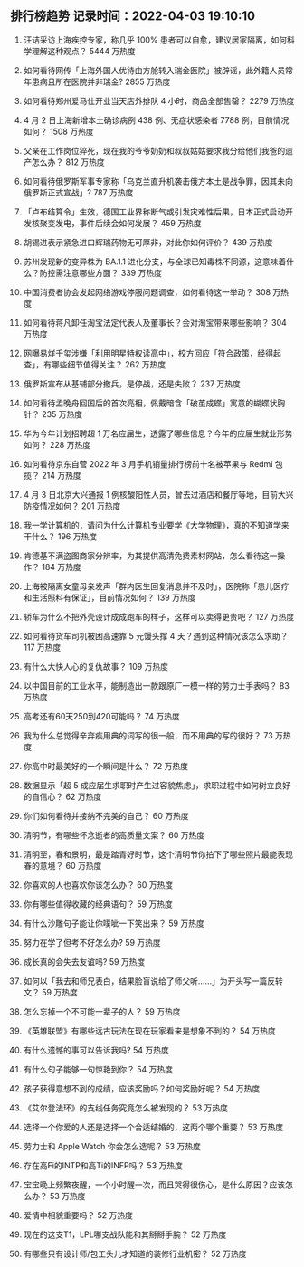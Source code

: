 
## 排行榜趋势 记录时间：2022-04-03 19:10:10
  
  1. 汪诘采访上海疾控专家，称几乎 100% 患者可以自愈，建议居家隔离，如何科学理解这种观点？ 5444 万热度
    
  2. 如何看待网传「上海外国人优待由方舱转入瑞金医院」被辟谣，此外籍人员常年患病且所在医院并非瑞金? 2855 万热度
    
  3. 如何看待郑州爱马仕开业当天店外排队 4 小时，商品全部售罄？ 2279 万热度
    
  4. 4 月 2 日上海新增本土确诊病例 438 例、无症状感染者 7788 例，目前情况如何？ 1508 万热度
    
  5. 父亲在工作岗位猝死，现在我的爷爷奶奶和叔叔姑姑要求我分给他们我爸的遗产怎么办？ 812 万热度
    
  6. 如何看待俄罗斯军事专家称「乌克兰直升机袭击俄方本土是战争罪，因其未向俄罗斯正式宣战」? 787 万热度
    
  7. 「卢布结算令」生效，德国工业界称断气或引发灾难性后果，日本正式启动开发核聚变发电，事件后续会如何发展？ 459 万热度
    
  8. 胡锡进表示紧急进口辉瑞药物无可厚非，对此你如何评价？ 439 万热度
    
  9. 苏州发现新的变异株为 BA.1.1 进化分支，与全球已知毒株不同源，这意味着什么？防控需注意哪些方面？ 339 万热度
    
  10. 中国消费者协会发起网络游戏停服问题调查，如何看待这一举动？ 308 万热度
    
  11. 如何看待蒋凡卸任淘宝法定代表人及董事长？会对淘宝带来哪些影响？ 304 万热度
    
  12. 网曝易烊千玺涉嫌「利用明星特权读高中」，校方回应「符合政策，经得起查」，有哪些细节值得关注？ 262 万热度
    
  13. 俄罗斯宣布从基辅部分撤兵，是停战，还是失败？ 237 万热度
    
  14. 如何看待孟晚舟回国后的首次亮相，佩戴暗含「破茧成蝶」寓意的蝴蝶状胸针？ 235 万热度
    
  15. 华为今年计划招聘超 1 万名应届生，透露了哪些信息？今年的应届生就业形势如何？ 228 万热度
    
  16. 如何看待京东自营 2022 年 3 月手机销量排行榜前十名被苹果与 Redmi 包揽？ 214 万热度
    
  17. 4 月 3 日北京大兴通报 1 例核酸阳性人员，曾去过酒店和餐厅等地，目前大兴防疫情况如何？ 201 万热度
    
  18. 我一学计算机的，请问为什么计算机专业要学《大学物理》，真的不知道学来干什么？ 196 万热度
    
  19. 肯德基不满盗图商家分辨率，为其提供高清免费素材网站，怎么看待这一操作？ 184 万热度
    
  20. 上海被隔离女童母亲发声「群内医生回复消息并不及时」，医院称「患儿医疗和生活照料有保证」，目前情况如何？ 139 万热度
    
  21. 轿车为什么不把外壳设计成成跑车的样子，这样可以卖得更贵吧？ 127 万热度
    
  22. 如何看待货车司机被困高速靠 5 元馒头撑 4 天？遇到这种情况该怎么求助？ 117 万热度
    
  23. 有什么大快人心的复仇故事？ 109 万热度
    
  24. 以中国目前的工业水平，能制造出一款跟原厂一模一样的劳力士手表吗？ 83 万热度
    
  25. 高考还有60天250到420可能吗？ 74 万热度
    
  26. 我为什么总觉得辛弃疾用典的词写的很一般，而不用典的写的很好？ 73 万热度
    
  27. 你高中时最美好的一个瞬间是什么？ 72 万热度
    
  28. 数据显示「超 5 成应届生求职时产生过容貌焦虑」，求职过程中如何树立良好的自信心？ 62 万热度
    
  29. 你们如何看待并接纳不完美的自己？ 60 万热度
    
  30. 清明节，有哪些怀念逝者的高质量文案？ 60 万热度
    
  31. 清明至，春和景明，最是踏青好时节，这个清明节你拍下了哪些照片最能表现春的意境？ 60 万热度
    
  32. 你喜欢的人也喜欢你该怎么办？ 60 万热度
    
  33. 你有哪些值得收藏的经典语句？ 59 万热度
    
  34. 有什么沙雕句子能让你噗呲一下笑出来？ 59 万热度
    
  35. 努力在学了但考不好怎么办? 59 万热度
    
  36. 成长真的会失去友谊吗? 59 万热度
    
  37. 如何以「我去和师兄表白，结果脸盲说给了师父听……」为开头写一篇反转文？ 59 万热度
    
  38. 怎么忘掉一个不可能一辈子的人？ 59 万热度
    
  39. 《英雄联盟》有哪些远古玩法在现在玩家看来是想象不到的？ 54 万热度
    
  40. 有什么遗憾的事可以告诉我吗? 54 万热度
    
  41. 有什么句子能够一句惊艳到你？ 54 万热度
    
  42. 孩子获得意想不到的成绩，应该奖励吗？如何奖励好呢？ 54 万热度
    
  43. 《艾尔登法环》的支线任务究竟怎么被发现的？ 53 万热度
    
  44. 选择一个你爱的人还是选择一个合适结婚的，这两个哪个重要？ 53 万热度
    
  45. 劳力士和 Apple Watch 你会怎么选呢？ 53 万热度
    
  46. 存在高Fi的INTP和高Ti的INFP吗？ 53 万热度
    
  47. 宝宝晚上频繁夜醒，一个小时醒一次，而且哭得很伤心，是什么原因？应该怎么办？ 53 万热度
    
  48. 爱情中相貌重要吗？ 52 万热度
    
  49. 现在的这支T1，LPL哪支战队能和其掰掰手腕？ 52 万热度
    
  50. 有哪些只有设计师/包工头儿才知道的装修行业机密？ 52 万热度
    
